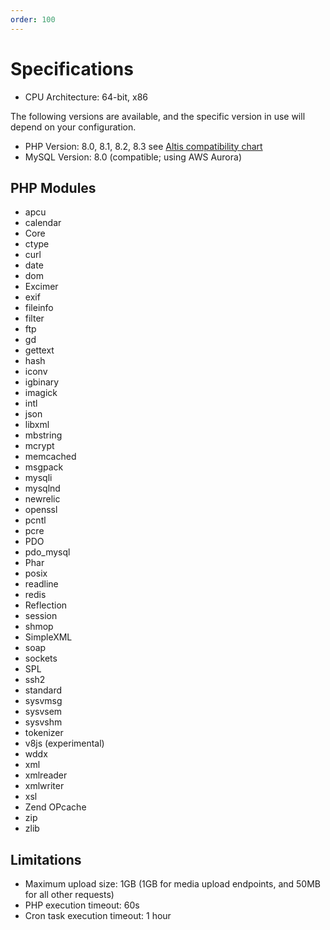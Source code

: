 ```yaml
---
order: 100
---
```

# Specifications

- CPU Architecture: 64-bit, x86

The following versions are available, and the specific version in use will depend on your configuration.

- PHP Version: 8.0, 8.1, 8.2, 8.3  see [Altis compatibility chart](docs://guides/updating-php/#altis-compatibility-chart)
- MySQL Version: 8.0 (compatible; using AWS Aurora)

## PHP Modules

<!-- vale Vale.Spelling = NO -->
- apcu
- calendar
- Core
- ctype
- curl
- date
- dom
- Excimer
- exif
- fileinfo
- filter
- ftp
- gd
- gettext
- hash
- iconv
- igbinary
- imagick
- intl
- json
- libxml
- mbstring
- mcrypt
- memcached
- msgpack
- mysqli
- mysqlnd
- newrelic
- openssl
- pcntl
- pcre
- PDO
- pdo_mysql
- Phar
- posix
- readline
- redis
- Reflection
- session
- shmop
- SimpleXML
- soap
- sockets
- SPL
- ssh2
- standard
- sysvmsg
- sysvsem
- sysvshm
- tokenizer
- v8js (experimental)
- wddx
- xml
- xmlreader
- xmlwriter
- xsl
- Zend OPcache
- zip
- zlib
<!-- vale Vale.Spelling = YES -->

## Limitations

- Maximum upload size: 1GB (1GB for media upload endpoints, and 50MB for all other requests)
- PHP execution timeout: 60s
- Cron task execution timeout: 1 hour
